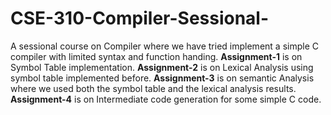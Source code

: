 # CSE-310-Compiler-Sessional-
A sessional course on Compiler where we have tried implement a simple C compiler with limited syntax and function handing.
**Assignment-1** is on Symbol Table implementation.
**Assignment-2** is on Lexical Analysis using symbol table implemented before.
**Assignment-3** is on semantic Analysis where we used both the symbol table and the lexical analysis results.
**Assignment-4** is on Intermediate code generation for some simple C code.
